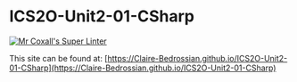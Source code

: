 # ICS2O-Unit2-01-CSharp

[![Mr Coxall's Super Linter](https://github.com/Claire-Bedrossian/ICS2O-Unit2-01-CSharp/workflows/Mr%20Coxall's%20Super%20Linter/badge.svg)](https://github.com/Claire-Bedrossian/ICS2O-Unit2-01-CSharp/actions/)

This site can be found at: [https://Claire-Bedrossian.github.io/ICS2O-Unit2-01-CSharp](https://Claire-Bedrossian.github.io/ICS2O-Unit2-01-CSharp)

